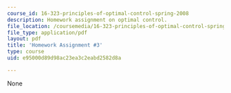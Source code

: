 ```yaml
---
course_id: 16-323-principles-of-optimal-control-spring-2008
description: Homework assignment on optimal control.
file_location: /coursemedia/16-323-principles-of-optimal-control-spring-2008/e95000d89d98ac23ea3c2eabd2582d8a_assn3.pdf
file_type: application/pdf
layout: pdf
title: 'Homework Assignment #3'
type: course
uid: e95000d89d98ac23ea3c2eabd2582d8a

---
```

None